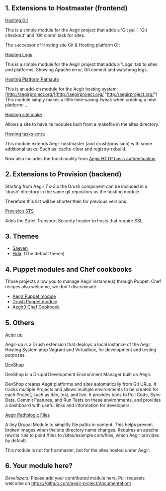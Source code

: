 ## 1. Extensions to Hostmaster (frontend)

[Hosting Git](http://drupal.org/project/hosting_git)

This is a simple module for the Aegir project that adds a 'Git pull', 'Git checkout' and 'Git clone' task for sites.

The successor of Hosting site Git & Hosting platform Git

[Hosting Logs](http://drupal.org/project/hosting_logs)

This is a simple module for the Aegir project that adds a 'Logs' tab to sites and platforms. Showing Apache error, Git commit and watchdog logs.

[Hosting Platform Pathauto](http://drupal.org/project/hosting_platform_pathauto)

This is an add-on module for the Aegir hosting system: [http://aegirproject.org/](http://aegirproject.org/ "http://aegirproject.org/") This module simply makes a little time-saving tweak when creating a new platform: ...

[Hosting site make](https://github.com/mglaman/hosting_site_make)

Allows a site to have its modules built from a makefile in the sites directory.

[Hosting tasks extra](http://drupal.org/project/hosting_tasks_extra)

This module extends Aegir hostmaster (and drush/provision) with some additional tasks. Such as: cache-clear and registry-rebuild.

Now also includes the functionality from [Aegir HTTP basic authentication](https://github.com/computerminds/aegir_http_basic)

## 2. Extensions to Provision (backend)

Starting from Aegir 7.x-3.x the Drush component can be included in a 'drush' directory in the same git repository as the hosting module.

Therefore this list will be shorter then for previous versions.

[Provision STS](https://github.com/mlutfy/provision_sts)

Adds the Strict Transport Security header to hosts that require SSL.

## 3. Themes

*   [Saeven](https://www.drupal.org/project/saeven)
*   [Eldir](http://drupal.org/project/eldir). (The default theme)

## 4. Puppet modules and Chef cookbooks

Those projects allow you to manage Aegir instance(s) through Puppet. Chef recipes also welcome, we don't discriminate.

*   [Aegir Puppet module](http://drupal.org/project/puppet-aegir)
*   [Drush Puppet module](http://drupal.org/project/puppet-drush)
*   [Aegir3 Chef Cookbook](https://supermarket.chef.io/cookbooks/aegir3)

## 5. Others

[Aegir up](http://drupal.org/project/aegir-up)

Aegir-up is a Drush extension that deploys a local instance of the Aegir Hosting System atop Vagrant and Virtualbox, for development and testing purposes.

[DevShop](http://drupal.org/project/devshop)

DevShop is a Drupal Development Environment Manager built on Aegir.

DevShop creates Aegir platforms and sites automatically from Git URLs. It tracks multiple Projects and allows multiple environments to be created for each Project, such as dev, test, and live. It provides tools to Pull Code, Sync Data, Commit Features, and Run Tests on these environments, and provides a dashboard with useful links and information for developers.

[Aegir Pathologic Files](https://github.com/Lab43/aegir-pathologic-files)

A tiny Drupal Module to simplify file paths in content. This helps prevent broken images when the site directory name changes. Requires an apache rewrite rule to point /files to /sites/example.com/files, which Aegir provides by default.

This module is not for hostmaster, but for the sites hosted under Aegir.

## 6. Your module here?

_Developers:_ Please add your contributed module here. Pull requests welcome on https://github.com/aegir-project/documentation/
